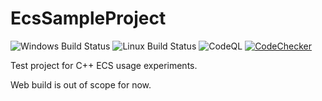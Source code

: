 # EcsSampleProject

![Windows Build Status](https://github.com/KonH/EcsSampleProject/actions/workflows/windows-build.yml/badge.svg)
![Linux Build Status](https://github.com/KonH/EcsSampleProject/actions/workflows/linux-build.yml/badge.svg)
![CodeQL](https://github.com/KonH/EcsSampleProject/actions/workflows/codeql-analysis.yml/badge.svg)
[![CodeChecker](https://github.com/KonH/EcsSampleProject/actions/workflows/code-checker.yml/badge.svg)](https://konh.github.io/EcsSampleProject/)


Test project for C++ ECS usage experiments.

Web build is out of scope for now.
